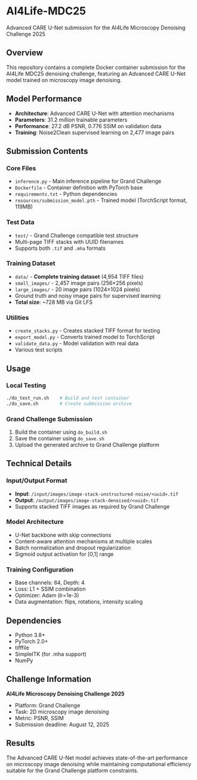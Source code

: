 # AI4Life-MDC25

Advanced CARE U-Net submission for the AI4Life Microscopy Denoising Challenge 2025

## Overview

This repository contains a complete Docker container submission for the AI4Life MDC25 denoising challenge, featuring an Advanced CARE U-Net model trained on microscopy image denoising.

## Model Performance

- **Architecture**: Advanced CARE U-Net with attention mechanisms
- **Parameters**: 31.2 million trainable parameters  
- **Performance**: 27.2 dB PSNR, 0.776 SSIM on validation data
- **Training**: Noise2Clean supervised learning on 2,477 image pairs

## Submission Contents

### Core Files
- `inference.py` - Main inference pipeline for Grand Challenge
- `Dockerfile` - Container definition with PyTorch base
- `requirements.txt` - Python dependencies
- `resources/submission_model.pth` - Trained model (TorchScript format, 119MB)

### Test Data
- `test/` - Grand Challenge compatible test structure
- Multi-page TIFF stacks with UUID filenames
- Supports both `.tif` and `.mha` formats

### Training Dataset
- `data/` - **Complete training dataset** (4,954 TIFF files)
- `small_images/` - 2,457 image pairs (256×256 pixels)
- `large_images/` - 20 image pairs (1024×1024 pixels)
- Ground truth and noisy image pairs for supervised learning
- **Total size**: ~728 MB via Git LFS

### Utilities
- `create_stacks.py` - Creates stacked TIFF format for testing
- `export_model.py` - Converts trained model to TorchScript
- `validate_data.py` - Model validation with real data
- Various test scripts

## Usage

### Local Testing
```bash
./do_test_run.sh    # Build and test container
./do_save.sh        # Create submission archive
```

### Grand Challenge Submission
1. Build the container using `do_build.sh`
2. Save the container using `do_save.sh`  
3. Upload the generated archive to Grand Challenge platform

## Technical Details

### Input/Output Format
- **Input**: `/input/images/image-stack-unstructured-noise/<uuid>.tif`
- **Output**: `/output/images/image-stack-denoised/<uuid>.tif`
- Supports stacked TIFF images as required by Grand Challenge

### Model Architecture
- U-Net backbone with skip connections
- Content-aware attention mechanisms at multiple scales
- Batch normalization and dropout regularization
- Sigmoid output activation for [0,1] range

### Training Configuration
- Base channels: 64, Depth: 4
- Loss: L1 + SSIM combination
- Optimizer: Adam (lr=1e-3)
- Data augmentation: flips, rotations, intensity scaling

## Dependencies

- Python 3.8+
- PyTorch 2.0+
- tifffile
- SimpleITK (for .mha support)
- NumPy

## Challenge Information

**AI4Life Microscopy Denoising Challenge 2025**
- Platform: Grand Challenge
- Task: 2D microscopy image denoising
- Metric: PSNR, SSIM
- Submission deadline: August 12, 2025

## Results

The Advanced CARE U-Net model achieves state-of-the-art performance on microscopy image denoising while maintaining computational efficiency suitable for the Grand Challenge platform constraints.